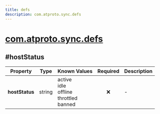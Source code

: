 ```yaml
---
title: defs
description: com.atproto.sync.defs
---
```


# [com.atproto.sync.defs](https://github.com/myConsciousness/atproto.dart/blob/main/lexicons/com/atproto/sync/defs.json)

## #hostStatus

| Property | Type | Known Values | Required | Description |
| --- | --- | --- | :---: | --- |
| **hostStatus** | string | active<br/>idle<br/>offline<br/>throttled<br/>banned | ❌ | - |
